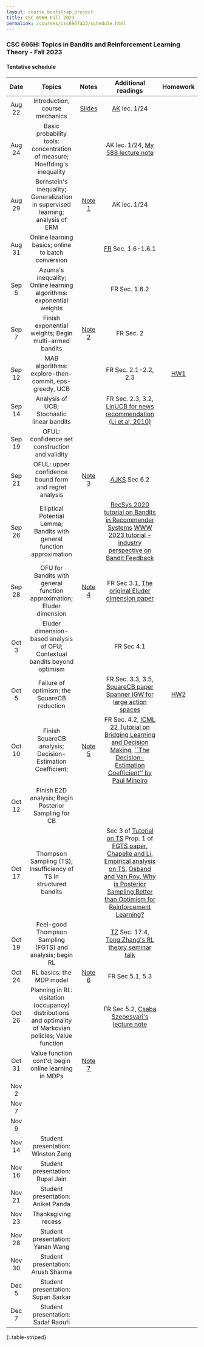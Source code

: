 ```yaml
---
layout: course_bootstrap_project
title: CSC 696H Fall 2023
permalink: /courses/csc696fa23/schedule.html
---
```


### CSC 696H: Topics in Bandits and Reinforcement Learning Theory - Fall 2023

#### Tentative schedule


| Date |             Topics             |            Notes             |                                                       Additional readings                                                       |        Homework        |
|:----:|:------------------------------:|:----------------------------:|:-------------------------------------------------------------------------------------------------------------------------------:|:----------------------:|
|Aug 22 | Introduction, course mechanics |       [Slides](CSC696H_2023_intro.pptx)                       |                   [AK](https://people.cs.umass.edu/~akshay/courses/coms6998-11/) lec. 1/24                                                                                                              |                        |
|Aug 24 | Basic probability tools: concentration of measure; Hoeffding's inequality                              |                             |              AK lec. 1/24,  [My 588 lecture note](https://zcc1307.github.io/courses/csc588sp21/notes/lec4_handwritten.pdf)                                                                                                                   |                        |
|Aug 29 | Bernstein's inequality; Generalization in supervised learning; analysis of ERM                              |           [Note 1](https://notability.com/n/2qg5F5yVG2BPMy3ydndCNc)                  |             AK lec. 1/24                                                                                                                    |                        |
|Aug 31 | Online learning basics; online to batch conversion                               |                              |                 [FR](https://www.mit.edu/~rakhlin/course-decision-making.html) Sec. 1.6-1.6.1                                                                                                                |                        |
|Sep 5 |  Azuma's inequality; Online learning algorithms: exponential weights                          |                              |                FR Sec. 1.6.2                                                                                                                 |                        |
|Sep 7 |  Finish exponential weights; Begin multi-armed bandits                              |          [Note 2](https://notability.com/n/KEkdMaD03pPGjR0H1mQmX)                    |                      FR Sec. 2                                                                                                           |                       |
|Sep 12 | MAB algorithms: explore-then-commit, eps-greedy, UCB                               |                              |                      FR Sec. 2.1-2.2, 2.3                                                                                                           |          [HW1](hw1.pdf)              |
|Sep 14 | Analysis of UCB; Stochastic linear bandits                             |                              |                       FR Sec. 2.3, 3.2, [LinUCB for news recommendation (Li et al, 2010)](https://arxiv.org/abs/1003.0146)                                                                                                            |                        |
|Sep 19 | OFUL: confidence set construction and validity                              |                              |                                                                                                                                 |                        |
|Sep 21 | OFUL: upper confidence bound form and regret analysis                               |              [Note 3](https://notability.com/n/1_LSVLnsOAeNhX04NV~ECx)              |                                 [AJKS](https://rltheorybook.github.io/rltheorybook_AJKS.pdf) Sec 6.2                                                                                               |                        |
|Sep 26  | Elliptical Potential Lemma; Bandits with general function approximation                               |                              |                                  [RecSys 2020 tutorial on Bandits in Recommender Systems](https://www.youtube.com/watch?v=rDjCfQJ_sYY)   [WWW 2023 tutorial - industry perspective on Bandit Feedback](https://www.youtube.com/watch?v=NkVWwZKdMac)                                                                                            |                        |
|Sep 28  | OFU for Bandits with general function approximation; Eluder dimension                            |          [Note 4](https://notability.com/n/1yQY6_G3W0RePkvb0GDcj7)                    |                        FR Sec 3.1, [The original Eluder dimension paper](https://web.stanford.edu/~bvr/pubs/Eluder.pdf)                                                                                                        |                        |
|Oct 3  |  Eluder dimension-based analysis of OFU; Contextual bandits beyond optimism                              |                              |                FR Sec 4.1                                                                                                                 |                        |
|Oct 5 |  Failure of optimism; the SquareCB reduction                              |                              |                          FR Sec. 3.3, 3.5, [SquareCB paper](https://arxiv.org/abs/2002.04926) [Spanner IGW for large action spaces](https://arxiv.org/abs/2207.05836)                                                                                                      |          [HW2](hw2.pdf)             |
|Oct 10 | Finish SquareCB analysis; Decision-Estimation Coefficient;                                |          [Note 5](https://notability.com/n/2xK65J0S85aeQ0_APqg5q6)                    |                  FR Sec. 4.2, [ICML 22 Tutorial on Bridging Learning and Decision Making](https://dylanfoster.net/bldm.html), [``The Decision-Estimation Coefficient'' by Paul Mineiro](http://www.machinedlearnings.com/2022/11/the-decision-estimation-coefficient.html)                                                                                                               |                        |
|Oct 12 |   Finish E2D analysis; Begin Posterior Sampling for CB                             |                              |                                                                                                                                 |                        |
|Oct 17 |   Thompson Sampling (TS); Insufficiency of TS in structured bandits                |            |       Sec 3 of [Tutorial on TS](https://web.stanford.edu/~bvr/pubs/TS_Tutorial.pdf)   Prop. 1 of [FGTS paper](https://arxiv.org/pdf/2110.00871.pdf),                                [Chapelle and Li, Empirical analysis on TS](https://papers.nips.cc/paper_files/paper/2011/hash/e53a0a2978c28872a4505bdb51db06dc-Abstract.html), [Osband and Van Roy, Why is Posterior Sampling Better than Optimism for Reinforcement Learning?](https://proceedings.mlr.press/v70/osband17a.html)                                                                                                                  |                        |
|Oct 19 |   Feel-good Thompson Sampling (FGTS) and analysis; begin RL                 |            |         [TZ](https://tongzhang-ml.org/lt-book.html) Sec. 17.4,                    [Tong Zhang's RL theory seminar talk](https://www.youtube.com/watch?v=KQI05N7ytOI)                                                                                                                          |                        |
|Oct 24 |   RL basics: the MDP model                             |         [Note 6](https://notability.com/n/24A7rqPeC4mAAGVAyWOkbn)                     |    FR Sec 5.1, 5.3                                                                                                                             |                        |
|Oct 26 |   Planning in RL: visitation (occupancy) distributions and optimality of Markovian policies; Value function                             |                           |                                           FR Sec 5.2, [Csaba Szepesvari's lecture note](https://rltheory.github.io/lecture-notes/planning-in-mdps/lec2/)                                                                                        |                        |
|Oct 31 |   Value function cont'd; begin online learning in MDPs                             |       [Note 7](https://notability.com/n/qjFOXT6h0nevOc8N4F5Mm)                       |                                                                                                                                 |                        |
|Nov 2 |                                |                              |                                                                                                                                 |                        |
|Nov 7 |                                |                              |                                                                                                                                 |                        |
|Nov 9 |                                |                              |                                                                                                                                 |                        |
|Nov 14 |        Student presentation: Winston Zeng                       |                              |                                                                                                                                 |                        |
|Nov 16 |        Student presentation: Rupal Jain                        |                              |                                                                                                                                 |                        |
|Nov 21 |        Student presentation: Aniket Panda                        |                              |                                                                                                                                 |                        |
|Nov 23 |      Thanksgiving recess       |                              |                                                                                                                                 |                        |
|Nov 28 |      Student presentation: Yanan Wang                          |                              |                                                                                                                                 |                        |
|Nov 30 |      Student presentation: Arush Sharma                          |                              |                                                                                                                                 |                        |
|Dec 5 |      Student presentation: Sopan Sarkar                        |                              |                                                                                                                                 |                        |
|Dec 7 |      Student presentation: Sadaf Raoufi                         |                              |                                                                                                                                 |                        |
{:.table-striped}











